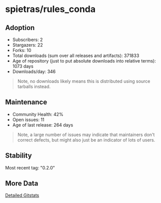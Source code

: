 # spietras/rules_conda

## Adoption

- Subscribers: 2
- Stargazers: 22
- Forks: 10
- Total downloads (sum over all releases and artifacts): 371833
- Age of repository (just to put absolute downloads into relative terms): 1073 days
- Downloads/day: 346

> Note, no downloads likely means this is distributed using source tarballs instead.

## Maintenance

- Community Health: 42%
- Open issues: 11
- Age of last release: 264 days

> Note, a large number of issues may indicate that maintainers don't correct defects, but might also
> just be an indicator of lots of users.

## Stability

Most recent tag: "0.2.0"

## More Data

[Detailed Gitstats](/bazel-catalog/gitstats/spietras/rules_conda)


